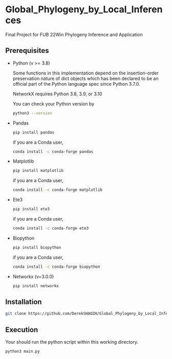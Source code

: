 # Global_Phylogeny_by_Local_Inferences
Final Project for FUB 22Win Phylogeny Inference and Application

## Prerequisites
* Python (v >= 3.8)

  Some functions in this implementation depend on the insertion-order preservation nature of dict objects which has been declared to be an official part of the Python language spec since Python 3.7.0. 
  
  NetworkX requires Python 3.8, 3.9, or 3.10
  
  You can check your Python version by 
  ```sh
  python3 --version
  ```
* Pandas
  ```sh
  pip install pandas
  ```
  if you are a Conda user,
  ```sh
  conda install -c conda-forge pandas
  ```
  
* Matplotlib
  ```sh
  pip install matplotlib
  ```
  if you are a Conda user,
  ```sh
  conda install -c conda-forge matplotlib
  ```

* Ete3
  ```sh
  pip install ete3
  ```
  if you are a Conda user,
  ```sh
  conda install -c conda-forge ete3
  ```
* Biopython
  ```sh
  pip install biopython
  ```
  if you are a Conda user,
  ```sh
  conda install -c conda-forge biopython
  ```
* Networkx (v=3.0.0)
  ```sh
  pip install networkx
  ```
  
## Installation
```sh
git clone https://github.com/DerekSHAOZH/Global_Phylogeny_by_Local_Inferences/
```

## Execution
Your should run the python script within this working directory.
```sh
python3 main.py
```
